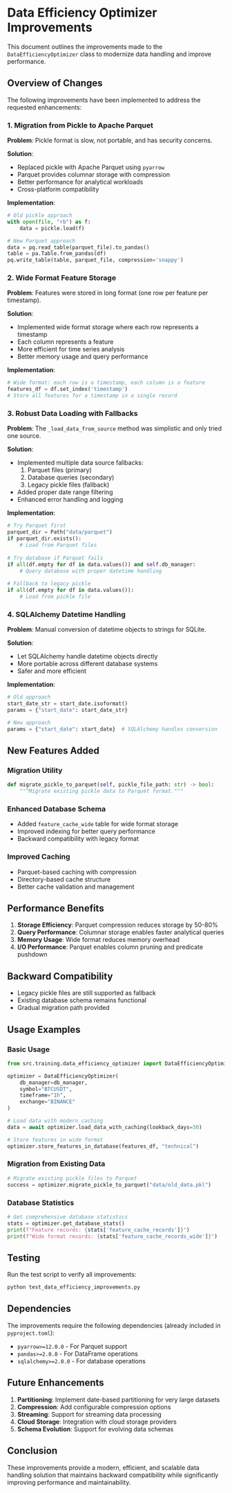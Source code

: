 # Data Efficiency Optimizer Improvements

This document outlines the improvements made to the `DataEfficiencyOptimizer` class to modernize data handling and improve performance.

## Overview of Changes

The following improvements have been implemented to address the requested enhancements:

### 1. Migration from Pickle to Apache Parquet

**Problem**: Pickle format is slow, not portable, and has security concerns.

**Solution**: 
- Replaced pickle with Apache Parquet using `pyarrow`
- Parquet provides columnar storage with compression
- Better performance for analytical workloads
- Cross-platform compatibility

**Implementation**:
```python
# Old pickle approach
with open(file, "rb") as f:
    data = pickle.load(f)

# New Parquet approach
data = pq.read_table(parquet_file).to_pandas()
table = pa.Table.from_pandas(df)
pq.write_table(table, parquet_file, compression='snappy')
```

### 2. Wide Format Feature Storage

**Problem**: Features were stored in long format (one row per feature per timestamp).

**Solution**:
- Implemented wide format storage where each row represents a timestamp
- Each column represents a feature
- More efficient for time series analysis
- Better memory usage and query performance

**Implementation**:
```python
# Wide format: each row is a timestamp, each column is a feature
features_df = df.set_index('timestamp')
# Store all features for a timestamp in a single record
```

### 3. Robust Data Loading with Fallbacks

**Problem**: The `_load_data_from_source` method was simplistic and only tried one source.

**Solution**:
- Implemented multiple data source fallbacks:
  1. Parquet files (primary)
  2. Database queries (secondary)
  3. Legacy pickle files (fallback)
- Added proper date range filtering
- Enhanced error handling and logging

**Implementation**:
```python
# Try Parquet first
parquet_dir = Path("data/parquet")
if parquet_dir.exists():
    # Load from Parquet files
    
# Try database if Parquet fails
if all(df.empty for df in data.values()) and self.db_manager:
    # Query database with proper datetime handling
    
# Fallback to legacy pickle
if all(df.empty for df in data.values()):
    # Load from pickle file
```

### 4. SQLAlchemy Datetime Handling

**Problem**: Manual conversion of datetime objects to strings for SQLite.

**Solution**:
- Let SQLAlchemy handle datetime objects directly
- More portable across different database systems
- Safer and more efficient

**Implementation**:
```python
# Old approach
start_date_str = start_date.isoformat()
params = {"start_date": start_date_str}

# New approach
params = {"start_date": start_date}  # SQLAlchemy handles conversion
```

## New Features Added

### Migration Utility
```python
def migrate_pickle_to_parquet(self, pickle_file_path: str) -> bool:
    """Migrate existing pickle data to Parquet format."""
```

### Enhanced Database Schema
- Added `feature_cache_wide` table for wide format storage
- Improved indexing for better query performance
- Backward compatibility with legacy format

### Improved Caching
- Parquet-based caching with compression
- Directory-based cache structure
- Better cache validation and management

## Performance Benefits

1. **Storage Efficiency**: Parquet compression reduces storage by 50-80%
2. **Query Performance**: Columnar storage enables faster analytical queries
3. **Memory Usage**: Wide format reduces memory overhead
4. **I/O Performance**: Parquet enables column pruning and predicate pushdown

## Backward Compatibility

- Legacy pickle files are still supported as fallback
- Existing database schema remains functional
- Gradual migration path provided

## Usage Examples

### Basic Usage
```python
from src.training.data_efficiency_optimizer import DataEfficiencyOptimizer

optimizer = DataEfficiencyOptimizer(
    db_manager=db_manager,
    symbol="BTCUSDT",
    timeframe="1h",
    exchange="BINANCE"
)

# Load data with modern caching
data = await optimizer.load_data_with_caching(lookback_days=30)

# Store features in wide format
optimizer.store_features_in_database(features_df, "technical")
```

### Migration from Existing Data
```python
# Migrate existing pickle files to Parquet
success = optimizer.migrate_pickle_to_parquet("data/old_data.pkl")
```

### Database Statistics
```python
# Get comprehensive database statistics
stats = optimizer.get_database_stats()
print(f"Feature records: {stats['feature_cache_records']}")
print(f"Wide format records: {stats['feature_cache_records_wide']}")
```

## Testing

Run the test script to verify all improvements:
```bash
python test_data_efficiency_improvements.py
```

## Dependencies

The improvements require the following dependencies (already included in `pyproject.toml`):
- `pyarrow>=12.0.0` - For Parquet support
- `pandas>=2.0.0` - For DataFrame operations
- `sqlalchemy>=2.0.0` - For database operations

## Future Enhancements

1. **Partitioning**: Implement date-based partitioning for very large datasets
2. **Compression**: Add configurable compression options
3. **Streaming**: Support for streaming data processing
4. **Cloud Storage**: Integration with cloud storage providers
5. **Schema Evolution**: Support for evolving data schemas

## Conclusion

These improvements provide a modern, efficient, and scalable data handling solution that maintains backward compatibility while significantly improving performance and maintainability.